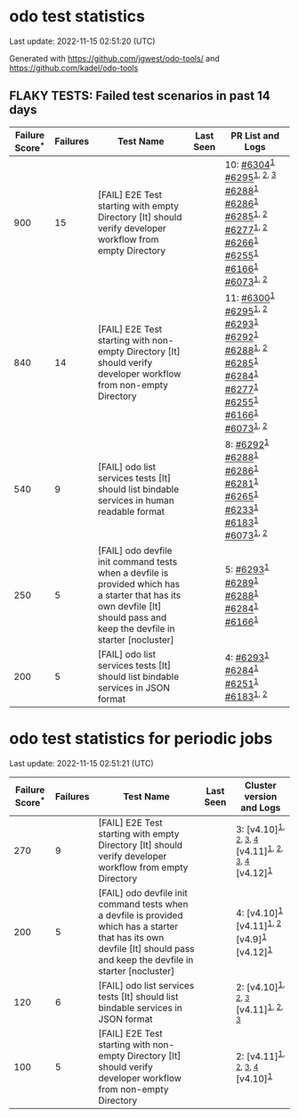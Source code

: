 # odo test statistics
Last update: 2022-11-15 02:51:20 (UTC)

Generated with https://github.com/jgwest/odo-tools/ and https://github.com/kadel/odo-tools
## FLAKY TESTS: Failed test scenarios in past 14 days
| Failure Score<sup>*</sup> | Failures | Test Name | Last Seen | PR List and Logs 
|---|---|---|---|---|
| 900 | 15 | [FAIL] E2E Test starting with empty Directory [It] should verify developer workflow from empty Directory |  | 10: [#6304](https://github.com/openshift/odo/pull/6304)<sup>[1](https://storage.googleapis.com/origin-ci-test/pr-logs/pull/redhat-developer_odo/6304/pull-ci-redhat-developer-odo-main-v4.11-integration-e2e/1591975538111549440/build-log.txt)</sup> [#6295](https://github.com/openshift/odo/pull/6295)<sup>[1](https://storage.googleapis.com/origin-ci-test/pr-logs/pull/redhat-developer_odo/6295/pull-ci-redhat-developer-odo-main-v4.11-integration-e2e/1589970205931474944/build-log.txt), [2](https://storage.googleapis.com/origin-ci-test/pr-logs/pull/redhat-developer_odo/6295/pull-ci-redhat-developer-odo-main-v4.11-integration-e2e/1590712108729765888/build-log.txt), [3](https://storage.googleapis.com/origin-ci-test/pr-logs/pull/redhat-developer_odo/6295/pull-ci-redhat-developer-odo-main-v4.11-integration-e2e/1590989849567956992/build-log.txt)</sup> [#6288](https://github.com/openshift/odo/pull/6288)<sup>[1](https://storage.googleapis.com/origin-ci-test/pr-logs/pull/redhat-developer_odo/6288/pull-ci-redhat-developer-odo-main-v4.11-integration-e2e/1589478540049387520/build-log.txt)</sup> [#6286](https://github.com/openshift/odo/pull/6286)<sup>[1](https://storage.googleapis.com/origin-ci-test/pr-logs/pull/redhat-developer_odo/6286/pull-ci-redhat-developer-odo-main-v4.11-integration-e2e/1589583313939468288/build-log.txt)</sup> [#6285](https://github.com/openshift/odo/pull/6285)<sup>[1](https://storage.googleapis.com/origin-ci-test/pr-logs/pull/redhat-developer_odo/6285/pull-ci-redhat-developer-odo-main-v4.11-integration-e2e/1590719032523231232/build-log.txt), [2](https://storage.googleapis.com/origin-ci-test/pr-logs/pull/redhat-developer_odo/6285/pull-ci-redhat-developer-odo-main-v4.11-integration-e2e/1588529750261895168/build-log.txt)</sup> [#6277](https://github.com/openshift/odo/pull/6277)<sup>[1](https://storage.googleapis.com/origin-ci-test/pr-logs/pull/redhat-developer_odo/6277/pull-ci-redhat-developer-odo-main-v4.11-integration-e2e/1587826504694239232/build-log.txt), [2](https://storage.googleapis.com/origin-ci-test/pr-logs/pull/redhat-developer_odo/6277/pull-ci-redhat-developer-odo-main-v4.11-integration-e2e/1587861372039860224/build-log.txt)</sup> [#6266](https://github.com/openshift/odo/pull/6266)<sup>[1](https://storage.googleapis.com/origin-ci-test/pr-logs/pull/redhat-developer_odo/6266/pull-ci-redhat-developer-odo-main-v4.11-integration-e2e/1588144224228872192/build-log.txt)</sup> [#6255](https://github.com/openshift/odo/pull/6255)<sup>[1](https://storage.googleapis.com/origin-ci-test/pr-logs/pull/redhat-developer_odo/6255/pull-ci-redhat-developer-odo-main-v4.11-integration-e2e/1588124330640805888/build-log.txt)</sup> [#6166](https://github.com/openshift/odo/pull/6166)<sup>[1](https://storage.googleapis.com/origin-ci-test/pr-logs/pull/redhat-developer_odo/6166/pull-ci-redhat-developer-odo-main-v4.11-integration-e2e/1590251925884899328/build-log.txt)</sup> [#6073](https://github.com/openshift/odo/pull/6073)<sup>[1](https://storage.googleapis.com/origin-ci-test/pr-logs/pull/redhat-developer_odo/6073/pull-ci-redhat-developer-odo-main-v4.11-integration-e2e/1589536625682026496/build-log.txt), [2](https://storage.googleapis.com/origin-ci-test/pr-logs/pull/redhat-developer_odo/6073/pull-ci-redhat-developer-odo-main-v4.11-integration-e2e/1592117509782245376/build-log.txt)</sup> 
| 840 | 14 | [FAIL] E2E Test starting with non-empty Directory [It] should verify developer workflow from non-empty Directory |  | 11: [#6300](https://github.com/openshift/odo/pull/6300)<sup>[1](https://storage.googleapis.com/origin-ci-test/pr-logs/pull/redhat-developer_odo/6300/pull-ci-redhat-developer-odo-main-v4.11-integration-e2e/1592101188851994624/build-log.txt)</sup> [#6295](https://github.com/openshift/odo/pull/6295)<sup>[1](https://storage.googleapis.com/origin-ci-test/pr-logs/pull/redhat-developer_odo/6295/pull-ci-redhat-developer-odo-main-v4.11-integration-e2e/1590712108729765888/build-log.txt), [2](https://storage.googleapis.com/origin-ci-test/pr-logs/pull/redhat-developer_odo/6295/pull-ci-redhat-developer-odo-main-v4.11-integration-e2e/1590966225238757376/build-log.txt)</sup> [#6293](https://github.com/openshift/odo/pull/6293)<sup>[1](https://storage.googleapis.com/origin-ci-test/pr-logs/pull/redhat-developer_odo/6293/pull-ci-redhat-developer-odo-main-v4.11-integration-e2e/1590036932853764096/build-log.txt)</sup> [#6292](https://github.com/openshift/odo/pull/6292)<sup>[1](https://storage.googleapis.com/origin-ci-test/pr-logs/pull/redhat-developer_odo/6292/pull-ci-redhat-developer-odo-main-v4.11-integration-e2e/1589875671474114560/build-log.txt)</sup> [#6288](https://github.com/openshift/odo/pull/6288)<sup>[1](https://storage.googleapis.com/origin-ci-test/pr-logs/pull/redhat-developer_odo/6288/pull-ci-redhat-developer-odo-main-v4.11-integration-e2e/1589478540049387520/build-log.txt), [2](https://storage.googleapis.com/origin-ci-test/pr-logs/pull/redhat-developer_odo/6288/pull-ci-redhat-developer-odo-main-v4.11-integration-e2e/1589997829584064512/build-log.txt)</sup> [#6285](https://github.com/openshift/odo/pull/6285)<sup>[1](https://storage.googleapis.com/origin-ci-test/pr-logs/pull/redhat-developer_odo/6285/pull-ci-redhat-developer-odo-main-v4.11-integration-e2e/1590719032523231232/build-log.txt)</sup> [#6284](https://github.com/openshift/odo/pull/6284)<sup>[1](https://storage.googleapis.com/origin-ci-test/pr-logs/pull/redhat-developer_odo/6284/pull-ci-redhat-developer-odo-main-v4.11-integration-e2e/1590394813608366080/build-log.txt)</sup> [#6277](https://github.com/openshift/odo/pull/6277)<sup>[1](https://storage.googleapis.com/origin-ci-test/pr-logs/pull/redhat-developer_odo/6277/pull-ci-redhat-developer-odo-main-v4.11-integration-e2e/1587861372039860224/build-log.txt)</sup> [#6255](https://github.com/openshift/odo/pull/6255)<sup>[1](https://storage.googleapis.com/origin-ci-test/pr-logs/pull/redhat-developer_odo/6255/pull-ci-redhat-developer-odo-main-v4.11-integration-e2e/1588124330640805888/build-log.txt)</sup> [#6166](https://github.com/openshift/odo/pull/6166)<sup>[1](https://storage.googleapis.com/origin-ci-test/pr-logs/pull/redhat-developer_odo/6166/pull-ci-redhat-developer-odo-main-v4.11-integration-e2e/1589971002345918464/build-log.txt)</sup> [#6073](https://github.com/openshift/odo/pull/6073)<sup>[1](https://storage.googleapis.com/origin-ci-test/pr-logs/pull/redhat-developer_odo/6073/pull-ci-redhat-developer-odo-main-v4.11-integration-e2e/1590316296132628480/build-log.txt), [2](https://storage.googleapis.com/origin-ci-test/pr-logs/pull/redhat-developer_odo/6073/pull-ci-redhat-developer-odo-main-v4.11-integration-e2e/1589536625682026496/build-log.txt)</sup> 
| 540 | 9 | [FAIL] odo list services tests [It] should list bindable services in human readable format |  | 8: [#6292](https://github.com/openshift/odo/pull/6292)<sup>[1](https://storage.googleapis.com/origin-ci-test/pr-logs/pull/redhat-developer_odo/6292/pull-ci-redhat-developer-odo-main-v4.11-integration-e2e/1589905750245773312/build-log.txt)</sup> [#6288](https://github.com/openshift/odo/pull/6288)<sup>[1](https://storage.googleapis.com/origin-ci-test/pr-logs/pull/redhat-developer_odo/6288/pull-ci-redhat-developer-odo-main-v4.11-integration-e2e/1590230853282172928/build-log.txt)</sup> [#6286](https://github.com/openshift/odo/pull/6286)<sup>[1](https://storage.googleapis.com/origin-ci-test/pr-logs/pull/redhat-developer_odo/6286/pull-ci-redhat-developer-odo-main-v4.11-integration-e2e/1589554008496803840/build-log.txt)</sup> [#6281](https://github.com/openshift/odo/pull/6281)<sup>[1](https://storage.googleapis.com/origin-ci-test/pr-logs/pull/redhat-developer_odo/6281/pull-ci-redhat-developer-odo-main-v4.11-integration-e2e/1590678187971448832/build-log.txt)</sup> [#6265](https://github.com/openshift/odo/pull/6265)<sup>[1](https://storage.googleapis.com/origin-ci-test/pr-logs/pull/redhat-developer_odo/6265/pull-ci-redhat-developer-odo-main-v4.11-integration-e2e/1588117784104013824/build-log.txt)</sup> [#6233](https://github.com/openshift/odo/pull/6233)<sup>[1](https://storage.googleapis.com/origin-ci-test/pr-logs/pull/redhat-developer_odo/6233/pull-ci-redhat-developer-odo-main-v4.11-integration-e2e/1589619870046097408/build-log.txt)</sup> [#6183](https://github.com/openshift/odo/pull/6183)<sup>[1](https://storage.googleapis.com/origin-ci-test/pr-logs/pull/redhat-developer_odo/6183/pull-ci-redhat-developer-odo-main-v4.11-integration-e2e/1590633563139608576/build-log.txt)</sup> [#6073](https://github.com/openshift/odo/pull/6073)<sup>[1](https://storage.googleapis.com/origin-ci-test/pr-logs/pull/redhat-developer_odo/6073/pull-ci-redhat-developer-odo-main-v4.11-integration-e2e/1591011571243421696/build-log.txt), [2](https://storage.googleapis.com/origin-ci-test/pr-logs/pull/redhat-developer_odo/6073/pull-ci-redhat-developer-odo-main-v4.11-integration-e2e/1590395705736826880/build-log.txt)</sup> 
| 250 | 5 | [FAIL] odo devfile init command tests when a devfile is provided which has a starter that has its own devfile [It] should pass and keep the devfile in starter [nocluster] |  | 5: [#6293](https://github.com/openshift/odo/pull/6293)<sup>[1](https://storage.googleapis.com/origin-ci-test/pr-logs/pull/redhat-developer_odo/6293/pull-ci-redhat-developer-odo-main-v4.11-integration-e2e/1589908495279329280/build-log.txt)</sup> [#6289](https://github.com/openshift/odo/pull/6289)<sup>[1](https://storage.googleapis.com/origin-ci-test/pr-logs/pull/redhat-developer_odo/6289/pull-ci-redhat-developer-odo-main-v4.11-integration-e2e/1589877880274292736/build-log.txt)</sup> [#6288](https://github.com/openshift/odo/pull/6288)<sup>[1](https://storage.googleapis.com/origin-ci-test/pr-logs/pull/redhat-developer_odo/6288/pull-ci-redhat-developer-odo-main-v4.11-integration-e2e/1589846280492814336/build-log.txt)</sup> [#6284](https://github.com/openshift/odo/pull/6284)<sup>[1](https://storage.googleapis.com/origin-ci-test/pr-logs/pull/redhat-developer_odo/6284/pull-ci-redhat-developer-odo-main-v4.11-integration-e2e/1589710656414683136/build-log.txt)</sup> [#6166](https://github.com/openshift/odo/pull/6166)<sup>[1](https://storage.googleapis.com/origin-ci-test/pr-logs/pull/redhat-developer_odo/6166/pull-ci-redhat-developer-odo-main-v4.11-integration-e2e/1589846239099228160/build-log.txt)</sup> 
| 200 | 5 | [FAIL] odo list services tests [It] should list bindable services in JSON format |  | 4: [#6293](https://github.com/openshift/odo/pull/6293)<sup>[1](https://storage.googleapis.com/origin-ci-test/pr-logs/pull/redhat-developer_odo/6293/pull-ci-redhat-developer-odo-main-v4.11-integration-e2e/1589933593986076672/build-log.txt)</sup> [#6284](https://github.com/openshift/odo/pull/6284)<sup>[1](https://storage.googleapis.com/origin-ci-test/pr-logs/pull/redhat-developer_odo/6284/pull-ci-redhat-developer-odo-main-v4.11-integration-e2e/1589677666766688256/build-log.txt)</sup> [#6251](https://github.com/openshift/odo/pull/6251)<sup>[1](https://storage.googleapis.com/origin-ci-test/pr-logs/pull/redhat-developer_odo/6251/pull-ci-redhat-developer-odo-main-v4.11-integration-e2e/1587350851955986432/build-log.txt)</sup> [#6183](https://github.com/openshift/odo/pull/6183)<sup>[1](https://storage.googleapis.com/origin-ci-test/pr-logs/pull/redhat-developer_odo/6183/pull-ci-redhat-developer-odo-main-v4.11-integration-e2e/1590633563139608576/build-log.txt), [2](https://storage.googleapis.com/origin-ci-test/pr-logs/pull/redhat-developer_odo/6183/pull-ci-redhat-developer-odo-main-v4.11-integration-e2e/1588495082284126208/build-log.txt)</sup> 


# odo test statistics for periodic jobs
Last update: 2022-11-15 02:51:21 (UTC)

| Failure Score<sup>*</sup> | Failures | Test Name | Last Seen | Cluster version and Logs 
|---|---|---|---|---|
| 270 | 9 | [FAIL] E2E Test starting with empty Directory [It] should verify developer workflow from empty Directory |  | 3: [v4.10]<sup>[1](https://storage.googleapis.com/origin-ci-test/logs/periodic-ci-redhat-developer-odo-main-v4.10-integration-e2e-periodic/1590132405505626112/build-log.txt), [2](https://storage.googleapis.com/origin-ci-test/logs/periodic-ci-redhat-developer-odo-main-v4.10-integration-e2e-periodic/1591944161857114112/build-log.txt), [3](https://storage.googleapis.com/origin-ci-test/logs/periodic-ci-redhat-developer-odo-main-v4.10-integration-e2e-periodic/1588320289618399232/build-log.txt), [4](https://storage.googleapis.com/origin-ci-test/logs/periodic-ci-redhat-developer-odo-main-v4.10-integration-e2e-periodic/1588682807587115008/build-log.txt)</sup> [v4.11]<sup>[1](https://storage.googleapis.com/origin-ci-test/logs/periodic-ci-redhat-developer-odo-main-v4.11-integration-e2e-periodic/1589770021796581376/build-log.txt), [2](https://storage.googleapis.com/origin-ci-test/logs/periodic-ci-redhat-developer-odo-main-v4.11-integration-e2e-periodic/1592306631314509824/build-log.txt), [3](https://storage.googleapis.com/origin-ci-test/logs/periodic-ci-redhat-developer-odo-main-v4.11-sbo-nightly-odo-tests/1588682809264836608/build-log.txt), [4](https://storage.googleapis.com/origin-ci-test/logs/periodic-ci-redhat-developer-odo-main-v4.11-sbo-nightly-odo-tests/1591944163539030016/build-log.txt)</sup> [v4.12]<sup>[1](https://storage.googleapis.com/origin-ci-test/logs/periodic-ci-redhat-developer-odo-main-v4.12-integration-e2e-periodic/1590857047765684224/build-log.txt)</sup> 
| 200 | 5 | [FAIL] odo devfile init command tests when a devfile is provided which has a starter that has its own devfile [It] should pass and keep the devfile in starter [nocluster] |  | 4: [v4.10]<sup>[1](https://storage.googleapis.com/origin-ci-test/logs/periodic-ci-redhat-developer-odo-main-v4.10-integration-e2e-periodic/1589770020953526272/build-log.txt)</sup> [v4.11]<sup>[1](https://storage.googleapis.com/origin-ci-test/logs/periodic-ci-redhat-developer-odo-main-v4.11-sbo-nightly-odo-tests/1589770022643830784/build-log.txt), [2](https://storage.googleapis.com/origin-ci-test/logs/periodic-ci-redhat-developer-odo-main-v4.11-integration-e2e-periodic/1589770021796581376/build-log.txt)</sup> [v4.9]<sup>[1](https://storage.googleapis.com/origin-ci-test/logs/periodic-ci-redhat-developer-odo-main-v4.9-integration-e2e-periodic/1589770024317358080/build-log.txt)</sup> [v4.12]<sup>[1](https://storage.googleapis.com/origin-ci-test/logs/periodic-ci-redhat-developer-odo-main-v4.12-integration-e2e-periodic/1589770023482691584/build-log.txt)</sup> 
| 120 | 6 | [FAIL] odo list services tests [It] should list bindable services in JSON format |  | 2: [v4.10]<sup>[1](https://storage.googleapis.com/origin-ci-test/logs/periodic-ci-redhat-developer-odo-main-v4.10-integration-e2e-periodic/1590857042711547904/build-log.txt), [2](https://storage.googleapis.com/origin-ci-test/logs/periodic-ci-redhat-developer-odo-main-v4.10-integration-e2e-periodic/1589407634237165568/build-log.txt), [3](https://storage.googleapis.com/origin-ci-test/logs/periodic-ci-redhat-developer-odo-main-v4.10-integration-e2e-periodic/1590494716674183168/build-log.txt)</sup> [v4.11]<sup>[1](https://storage.googleapis.com/origin-ci-test/logs/periodic-ci-redhat-developer-odo-main-v4.11-sbo-nightly-odo-tests/1589407635910692864/build-log.txt), [2](https://storage.googleapis.com/origin-ci-test/logs/periodic-ci-redhat-developer-odo-main-v4.11-sbo-nightly-odo-tests/1592306632191119360/build-log.txt), [3](https://storage.googleapis.com/origin-ci-test/logs/periodic-ci-redhat-developer-odo-main-v4.11-sbo-nightly-odo-tests/1590857046058602496/build-log.txt)</sup> 
| 100 | 5 | [FAIL] E2E Test starting with non-empty Directory [It] should verify developer workflow from non-empty Directory |  | 2: [v4.11]<sup>[1](https://storage.googleapis.com/origin-ci-test/logs/periodic-ci-redhat-developer-odo-main-v4.11-integration-e2e-periodic/1587595596854726656/build-log.txt), [2](https://storage.googleapis.com/origin-ci-test/logs/periodic-ci-redhat-developer-odo-main-v4.11-integration-e2e-periodic/1590132405937639424/build-log.txt), [3](https://storage.googleapis.com/origin-ci-test/logs/periodic-ci-redhat-developer-odo-main-v4.11-sbo-nightly-odo-tests/1588682809264836608/build-log.txt), [4](https://storage.googleapis.com/origin-ci-test/logs/periodic-ci-redhat-developer-odo-main-v4.11-sbo-nightly-odo-tests/1590494718356099072/build-log.txt)</sup> [v4.10]<sup>[1](https://storage.googleapis.com/origin-ci-test/logs/periodic-ci-redhat-developer-odo-main-v4.10-integration-e2e-periodic/1588682807587115008/build-log.txt)</sup> 


